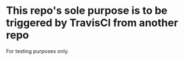 # This repo's sole purpose is to be triggered by TravisCI from another repo
For testing purposes only.
